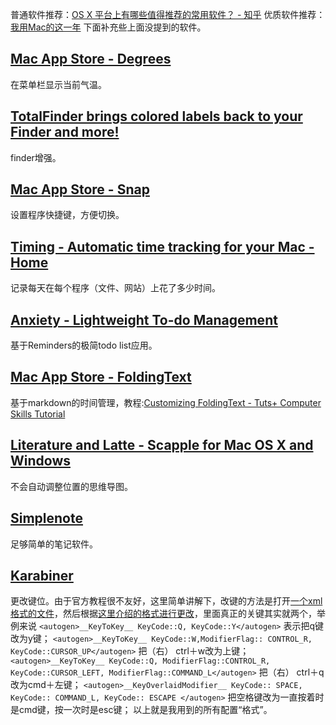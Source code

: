 普通软件推荐：[OS X 平台上有哪些值得推荐的常用软件？ - 知乎](http://www.zhihu.com/question/19550256)
优质软件推荐：[我用Mac的这一年](http://www.jianshu.com/p/cfc0d49f2e8f)
下面补充些上面没提到的软件。

## [Mac App Store - Degrees](https://itunes.apple.com/us/app/degrees/id430173763)
在菜单栏显示当前气温。
## [TotalFinder brings colored labels back to your Finder and more!](http://totalfinder.binaryage.com/)
finder增强。
## [Mac App Store - Snap](https://itunes.apple.com/eN/app/snap/id418073146)
设置程序快捷键，方便切换。
## [Timing - Automatic time tracking for your Mac - Home](http://timingapp.com/)
记录每天在每个程序（文件、网站）上花了多少时间。
## [Anxiety - Lightweight To-do Management](http://www.anxietyapp.com/)
基于Reminders的极简todo list应用。
## [Mac App Store - FoldingText](https://itunes.apple.com/us/app/foldingtext/id540003654)
基于markdown的时间管理，教程:[Customizing FoldingText - Tuts+ Computer Skills Tutorial](http://computers.tutsplus.com/tutorials/customizing-foldingtext--cms-21674)
## [Literature and Latte - Scapple for Mac OS X and Windows](https://www.literatureandlatte.com/scapple.php)
不会自动调整位置的思维导图。
## [Simplenote](http://simplenote.com/)
足够简单的笔记软件。
## [Karabiner](https://pqrs.org/osx/karabiner/)
更改键位。由于官方教程很不友好，这里简单讲解下，改键的方法是打开[一个xml格式的文件](https://pqrs.org/osx/karabiner/document.html.en#privatexml)，然后根据[这里介绍的格式进行更改](https://pqrs.org/osx/karabiner/xml.html.en)，里面真正的关键其实就两个，举例来说
`<autogen>__KeyToKey__ KeyCode::Q, KeyCode::Y</autogen>`
表示把q键改为y键；
`<autogen>__KeyToKey__ KeyCode::W,ModifierFlag:: CONTROL_R, KeyCode::CURSOR_UP</autogen>`
把（右） ctrl＋w改为上键；
`<autogen>__KeyToKey__ KeyCode::Q, ModifierFlag::CONTROL_R, KeyCode::CURSOR_LEFT, ModifierFlag::COMMAND_L</autogen>`
把（右） ctrl＋q改为cmd＋左键；
`<autogen>__KeyOverlaidModifier__ KeyCode:: SPACE, KeyCode:: COMMAND_L, KeyCode:: ESCAPE </autogen>`
把空格键改为一直按着时是cmd键，按一次时是esc键；
以上就是我用到的所有配置“格式”。
